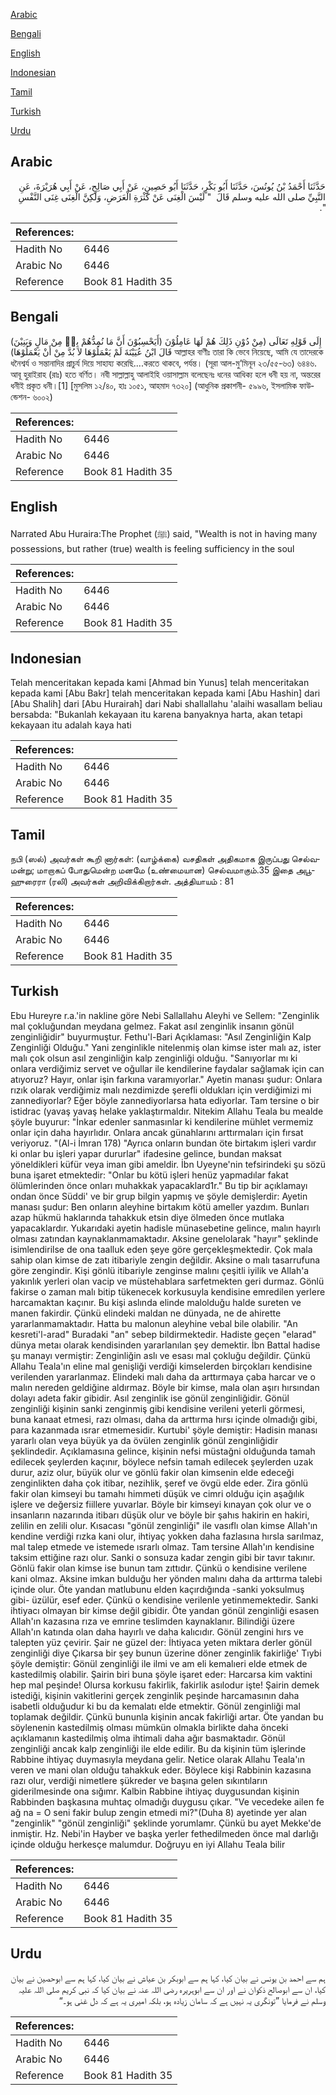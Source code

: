 [Arabic](#arabic)

[Bengali](#bengali)

[English](#english)

[Indonesian](#indonesian)

[Tamil](#tamil)

[Turkish](#turkish)

[Urdu](#urdu)

## Arabic


<div dir="rtl" lang="ar" style={{fontSize:'larger',backgroundColor:'#f8f9fa',padding:20}}>
حَدَّثَنَا أَحْمَدُ بْنُ يُونُسَ، حَدَّثَنَا أَبُو بَكْرٍ، حَدَّثَنَا أَبُو حَصِينٍ، عَنْ أَبِي صَالِحٍ، عَنْ أَبِي هُرَيْرَةَ، عَنِ النَّبِيِّ صلى الله عليه وسلم قَالَ ‏ "‏ لَيْسَ الْغِنَى عَنْ كَثْرَةِ الْعَرَضِ، وَلَكِنَّ الْغِنَى غِنَى النَّفْسِ ‏"‏‏.‏
</div>
<div style={{backgroundColor:'#f8f9fa',padding:20, marginBottom: 10}}><table> <thead> <tr> <th>References:</th> <th></th> </tr> </thead> <tbody><tr><td>Hadith No</td><td>6446</td></tr><tr><td>Arabic No</td><td>6446</td></tr><tr><td>Reference</td><td>Book 81 Hadith 35</td></tr></tbody></table></div>

## Bengali


<div dir="ltr" lang="bn" style={{fontSize:'larger',backgroundColor:'#f8f9fa',padding:20}}>
(أَيَحْسِبُوْنَ أَنَّ مَا نُمِدُّهُمْ بِهٖ مِنْ مَالٍ وَبَنِيْنَ) إِلَى قَوْلِهِ تَعَالَى (مِنْ دُوْنِ ذَلِكَ هُمْ لَهَا عَامِلُوْنَ قَالَ ابْنُ عُيَيْنَةَ لَمْ يَعْمَلُوْهَا لاَ بُدَّ مِنْ أَنْ يَعْمَلُوْهَا) আল্লাহর বাণীঃ তারা কি ভেবে নিয়েছে, আমি যে তাদেরকে ধনৈশ্বর্য ও সন্তানাদির প্রাচুর্য দিয়ে সাহায্য করেছি....করতে থাকবে, পর্যন্ত। (সূরা আল-মু’মিনূন ২৩/৫৫-৬৩) ৬৪৪৬. আবূ হুরাইরাহ (রাঃ) হতে বর্ণিত। নবী সাল্লাল্লাহু আলাইহি ওয়াসাল্লাম বলেছেনঃ ধনের আধিক্য হলে ধনী হয় না, অন্তরের ধনীই প্রকৃত ধনী।[1] [মুসলিম ১২/৪০, হাঃ ১০৫১, আহমাদ ৭৩২০] (আধুনিক প্রকাশনী- ৫৯৯৬, ইসলামিক ফাউন্ডেশন- ৬০০২)
</div>
<div style={{backgroundColor:'#f8f9fa',padding:20, marginBottom: 10}}><table> <thead> <tr> <th>References:</th> <th></th> </tr> </thead> <tbody><tr><td>Hadith No</td><td>6446</td></tr><tr><td>Arabic No</td><td>6446</td></tr><tr><td>Reference</td><td>Book 81 Hadith 35</td></tr></tbody></table></div>

## English


<div dir="ltr" lang="en" style={{fontSize:'larger',backgroundColor:'#f8f9fa',padding:20}}>
Narrated Abu Huraira:The Prophet (ﷺ) said, "Wealth is not in having many possessions, but rather (true) wealth is feeling sufficiency in the soul
</div>
<div style={{backgroundColor:'#f8f9fa',padding:20, marginBottom: 10}}><table> <thead> <tr> <th>References:</th> <th></th> </tr> </thead> <tbody><tr><td>Hadith No</td><td>6446</td></tr><tr><td>Arabic No</td><td>6446</td></tr><tr><td>Reference</td><td>Book 81 Hadith 35</td></tr></tbody></table></div>

## Indonesian


<div dir="ltr" lang="id" style={{fontSize:'larger',backgroundColor:'#f8f9fa',padding:20}}>
Telah menceritakan kepada kami [Ahmad bin Yunus] telah menceritakan kepada kami [Abu Bakr] telah menceritakan kepada kami [Abu Hashin] dari [Abu Shalih] dari [Abu Hurairah] dari Nabi shallallahu 'alaihi wasallam beliau bersabda: "Bukanlah kekayaan itu karena banyaknya harta, akan tetapi kekayaan itu adalah kaya hati
</div>
<div style={{backgroundColor:'#f8f9fa',padding:20, marginBottom: 10}}><table> <thead> <tr> <th>References:</th> <th></th> </tr> </thead> <tbody><tr><td>Hadith No</td><td>6446</td></tr><tr><td>Arabic No</td><td>6446</td></tr><tr><td>Reference</td><td>Book 81 Hadith 35</td></tr></tbody></table></div>

## Tamil


<div dir="ltr" lang="ta" style={{fontSize:'larger',backgroundColor:'#f8f9fa',padding:20}}>
நபி (ஸல்) அவர்கள் கூறி னார்கள்: (வாழ்க்கை) வசதிகள் அதிகமாக இருப்பது செல்வமன்று; மாறாகப் போதுமென்ற மனமே (உண்மையான) செல்வமாகும்.35 இதை அபூஹுரைரா (ரலி) அவர்கள் அறிவிக்கிறார்கள். அத்தியாயம் : 81
</div>
<div style={{backgroundColor:'#f8f9fa',padding:20, marginBottom: 10}}><table> <thead> <tr> <th>References:</th> <th></th> </tr> </thead> <tbody><tr><td>Hadith No</td><td>6446</td></tr><tr><td>Arabic No</td><td>6446</td></tr><tr><td>Reference</td><td>Book 81 Hadith 35</td></tr></tbody></table></div>

## Turkish


<div dir="ltr" lang="tr" style={{fontSize:'larger',backgroundColor:'#f8f9fa',padding:20}}>
Ebu Hureyre r.a.'in nakline göre Nebi Sallallahu Aleyhi ve Sellem: "Zenginlik mal çokluğundan meydana gelmez. Fakat asıl zenginlik insanın gönül zenginliğidir" buyurmuştur. Fethu'l-Bari Açıklaması: "Asıl Zenginliğin Kalp Zenginliği Olduğu." Yani zenginlikle nitelenmiş olan kimse ister malı az, ister malı çok olsun asıl zenginliğin kalp zenginliği olduğu. "Sanıyorlar mı ki onlara verdiğimiz servet ve oğullar ile kendilerine faydalar sağlamak için can atıyoruz? Hayır, onlar işin farkına varamıyorlar." Ayetin manası şudur: Onlara rızık olarak verdiğimiz malı nezdimizde şerefli oldukları için verdiğimizi mi zannediyorlar? Eğer böyle zannediyorlarsa hata ediyorlar. Tam tersine o bir istidrac (yavaş yavaş helake yaklaştırmaldır. Nitekim Allahu Teala bu mealde şöyle buyurur: "İnkar edenler sanmasınlar ki kendilerine mühlet vermemiz onlar için daha hayırlıdır. Onlara ancak günahlarını arttırmaları için fırsat veriyoruz. "(Al-i İmran 178) "Ayrıca onların bundan öte birtakım işleri vardır ki onlar bu işleri yapar dururlar" ifadesine gelince, bundan maksat yöneldikleri küfür veya iman gibi ameldir. İbn Uyeyne'nin tefsirindeki şu sözü buna işaret etmektedir: "Onlar bu kötü işleri henüz yapmadılar fakat ölümlerinden önce onları muhakkak yapacaklard1r." Bu tip bir açıklamayı ondan önce Süddi' ve bir grup bilgin yapmış ve şöyle demişlerdir: Ayetin manası şudur: Ben onların aleyhine birtakım kötü ameller yazdım. Bunları azap hükmü haklarında tahakkuk etsin diye ölmeden önce mutlaka yapacaklardır. Yukarıdaki ayetin hadisle münasebetine gelince, malın hayırlı olması zatından kaynaklanmamaktadır. Aksine genelolarak "hayır" şeklinde isimlendirilse de ona taalluk eden şeye göre gerçekleşmektedir. Çok mala sahip olan kimse de zatı itibariyle zengin değildir. Aksine o malı tasarrufuna göre zengindir. Kişi gönlü itibariyle zenginse malını çeşitli iyilik ve Allah'a yakınlık yerleri olan vacip ve müstehablara sarfetmekten geri durmaz. Gönlü fakirse o zaman malı bitip tükenecek korkusuyla kendisine emredilen yerlere harcamaktan kaçınır. Bu kişi aslında elinde malolduğu halde sureten ve manen fakirdir. Çünkü elindeki maldan ne dünyada, ne de ahirette yararlanmamaktadır. Hatta bu malonun aleyhine vebal bile olabilir. "An kesreti'l-arad" Buradaki "an" sebep bildirmektedir. Hadiste geçen "elarad" dünya metaı olarak kendisinden yararlanılan şey demektir. İbn Battal hadise şu manayı vermiştir: Zenginliğin aslı ve esası mal çokluğu değildir. Çünkü Allahu Teala'ın eline mal genişliği verdiği kimselerden birçokları kendisine verilenden yararlanmaz. Elindeki malı daha da arttırmaya çaba harcar ve o malın nereden geldiğine aldırmaz. Böyle bir kimse, mala olan aşırı hırsından dolayı adeta fakir gibidir. Asıl zenginlik ise gönül zenginliğidir. Gönül zenginliği kişinin sanki zenginmiş gibi kendisine verileni yeterli görmesi, buna kanaat etmesi, razı olması, daha da arttırma hırsı içinde olmadığı gibi, para kazanmada ısrar etmemesidir. Kurtubi' şöyle demiştir: Hadisin manası yararlı olan veya büyük ya da övülen zenginlik gönül zenginliğidir şeklindedir. Açıklamasına gelince, kişinin nefsi müstağni olduğunda tamah edilecek şeylerden kaçınır, böylece nefsin tamah edilecek şeylerden uzak durur, aziz olur, büyük olur ve gönlü fakir olan kimsenin elde edeceği zenginlikten daha çok itibar, nezihlik, şeref ve övgü elde eder. Zira gönlü fakir olan kimseyi bu tamahı himmeti düşük ve cimri olduğu için aşağılık işlere ve değersiz fiillere yuvarlar. Böyle bir kimseyi kınayan çok olur ve o insanların nazarında itibarı düşük olur ve böyle bir şahıs hakirin en hakiri, zelilin en zelili olur. Kısacası "gönül zenginliği" ile vasıflı olan kimse Allah'ın kendine verdiği rızka kani olur, ihtiyaç yokken daha fazlasına hırsla sarılmaz, mal talep etmede ve istemede ısrarlı olmaz. Tam tersine Allah'ın kendisine taksim ettiğine razı olur. Sanki o sonsuza kadar zengin gibi bir tavır takınır. Gönlü fakir olan kimse ise bunun tam zıttıdır. Çünkü o kendisine verilene kani olmaz. Aksine imkan bulduğu her yönden malını daha da arttırma talebi içinde olur. Öte yandan matlubunu elden kaçırdığında -sanki yoksulmuş gibi- üzülür, esef eder. Çünkü o kendisine verilenle yetinmemektedir. Sanki ihtiyacı olmayan bir kimse değil gibidir. Öte yandan gönül zenginliği esasen Allah'ın kazasına rıza ve emrine teslimden kaynaklanır. Bilindiği üzere Allah'ın katında olan daha hayırlı ve daha kalıcıdır. Gönül zengini hırs ve talepten yüz çevirir. Şair ne güzel der: İhtiyaca yeten miktara derler gönül zenginliği diye Çıkarsa bir şey bunun üzerine döner zenginlik fakirliğe' Tıybi şöyle demiştir: Gönül zenginliği ile ilmi ve am eli kemalıeri elde etmek de kastedilmiş olabilir. Şairin biri buna şöyle işaret eder: Harcarsa kim vaktini hep mal peşinde! Olursa korkusu fakirlik, fakirlik asılodur işte! Şairin demek istediği, kişinin vakitlerini gerçek zenginlik peşinde harcamasının daha isabetli olduğudur ki bu da kemalatı elde etmektir. Gönül zenginliği mal toplamak değildir. Çünkü bununla kişinin ancak fakirliği artar. Öte yandan bu söylenenin kastedilmiş olması mümkün olmakla birlikte daha önceki açıklamanın kastedilmiş olma ihtimali daha ağır basmaktadır. Gönül zenginliği ancak kalp zenginliği ile elde edilir. Bu da kişinin tüm işlerinde Rabbine ihtiyaç duymasıyla meydana gelir. Netice olarak Allahu Teala'ın veren ve mani olan olduğu tahakkuk eder. Böylece kişi Rabbinin kazasına razı olur, verdiği nimetlere şükreder ve başına gelen sıkıntıların giderilmesinde ona sığımr. Kalbin Rabbine ihtiyaç duygusundan kişinin Rabbinden başkasına muhtaç olmadığı duygusu çıkar. "Ve vecedeke ailen fe ağ na = O seni fakir bulup zengin etmedi mi?"(Duha 8) ayetinde yer alan "zenginlik" "gönül zenginliği" şeklinde yorumlamr. Çünkü bu ayet Mekke'de inmiştir. Hz. Nebi'in Hayber ve başka yerler fethedilmeden önce mal darlığı içinde olduğu herkesçe malumdur. Doğruyu en iyi Allahu Teala bilir
</div>
<div style={{backgroundColor:'#f8f9fa',padding:20, marginBottom: 10}}><table> <thead> <tr> <th>References:</th> <th></th> </tr> </thead> <tbody><tr><td>Hadith No</td><td>6446</td></tr><tr><td>Arabic No</td><td>6446</td></tr><tr><td>Reference</td><td>Book 81 Hadith 35</td></tr></tbody></table></div>

## Urdu


<div dir="rtl" lang="ur" style={{fontSize:'larger',backgroundColor:'#f8f9fa',padding:20}}>
ہم سے احمد بن یونس نے بیان کیا، کہا ہم سے ابوبکر بن عیاش نے بیان کیا، کہا ہم سے ابوحصین نے بیان کیا، ان سے ابوصالح ذکوان نے اور ان سے ابوہریرہ رضی اللہ عنہ نے بیان کیا کہ نبی کریم صلی اللہ علیہ وسلم نے فرمایا ”تونگری یہ نہیں ہے کہ سامان زیادہ ہو، بلکہ امیری یہ ہے کہ دل غنی ہو۔“
</div>
<div style={{backgroundColor:'#f8f9fa',padding:20, marginBottom: 10}}><table> <thead> <tr> <th>References:</th> <th></th> </tr> </thead> <tbody><tr><td>Hadith No</td><td>6446</td></tr><tr><td>Arabic No</td><td>6446</td></tr><tr><td>Reference</td><td>Book 81 Hadith 35</td></tr></tbody></table></div>